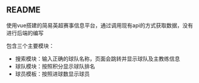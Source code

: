##  README

使用vue搭建的简易英超赛事信息平台，通过调用现有api的方式获取数据，没有进行后端的编写

包含三个主要模块： 

* 搜索模块：输入正确的球队名称，页面会跳转并显示球队及主教练信息
* 球队模块：按照积分显示球队排名
* 球员模板：按照进球数显示球员







